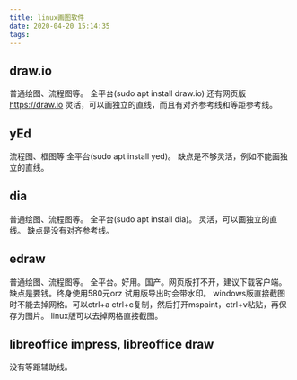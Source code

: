 ```yaml
---
title: linux画图软件
date: 2020-04-20 15:14:35
tags:
---
```


## draw.io

普通绘图、流程图等。
全平台(sudo apt install draw.io)
还有网页版<https://draw.io>
灵活，可以画独立的直线，而且有对齐参考线和等距参考线。

## yEd

流程图、框图等
全平台(sudo apt install yed)。
缺点是不够灵活，例如不能画独立的直线。

## dia

普通绘图、流程图等。
全平台(sudo apt install dia)。
灵活，可以画独立的直线。
缺点是没有对齐参考线。

## edraw

普通绘图、流程图等。
全平台。好用。国产。网页版打不开，建议下载客户端。
缺点是要钱。终身使用580元orz
试用版导出时会带水印。
windows版直接截图时不能去掉网格。可以ctrl+a ctrl+c复制，然后打开mspaint，ctrl+v粘贴，再保存为图片。
linux版可以去掉网格直接截图。

## libreoffice impress, libreoffice draw

没有等距辅助线。

